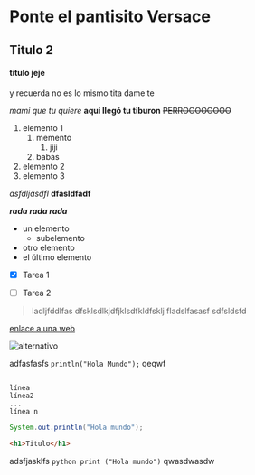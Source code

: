 # Ponte el pantisito Versace
## Titulo 2
#### titulo jeje

y recuerda no es lo mismo tita dame te 


*mami que tu quiere* **aqui llegó tu tiburon** ~~PERROOOOOOOO~~

1. elemento 1
   1. memento
      1. jiji
   2. babas
2. elemento 2
3. elemento 3

_asfdljasdfl_ __dfasldfadf__

***rada rada rada***

- un elemento
  - subelemento
- otro elemento
- el último elemento


- [x] Tarea 1
- [ ] Tarea 2


>ladljfddlfas
>dfsklsdlkjdfjklsdfkldfsklj
>fladslfasasf
>sdfsldsfd


[enlace a una web](https://marco.pages.iessanclemente.net/cd/ud02/3.ejercicios/3.repositorios_remotos/)


![alternativo](https://mirrors.creativecommons.org/presskit/icons/cc.png)
  

adfasfasfs `println("Hola Mundo");` qeqwf

```

línea
línea2
...
línea n 
```


```java
System.out.println("Hola mundo"); 
```


```html
<h1>Titulo</h1>
```

adsfjasklfs ```python print ("Hola mundo")``` qwasdwasdw